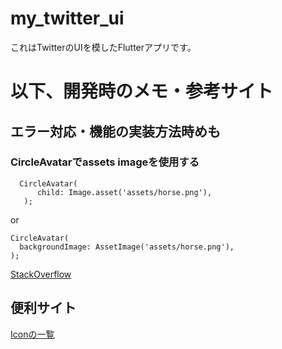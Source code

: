 # my_twitter_ui
これはTwitterのUIを模したFlutterアプリです。

# 以下、開発時のメモ・参考サイト
## エラー対応・機能の実装方法時めも
### CircleAvatarでassets imageを使用する
```
  CircleAvatar(
      child: Image.asset('assets/horse.png'),
   );
```

or

```
CircleAvatar(
  backgroundImage: AssetImage('assets/horse.png'),
);
```
[StackOverflow](https://stackoverflow.com/questions/54298886/how-to-give-a-circleavatar-an-image-from-assets)

## 便利サイト
[Iconの一覧](https://api.flutter.dev/flutter/material/Icons-class.html)